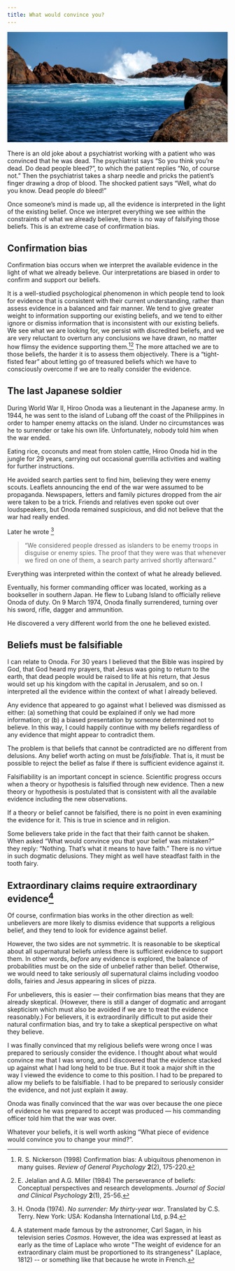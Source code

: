 ```yaml
---
title: What would convince you?
---
```


![](bigsplash.jpg)

There is an old joke about a psychiatrist working with a patient who was convinced that he was dead. The psychiatrist says “So you think you’re dead. Do dead people bleed?”, to which the patient replies “No, of course not.” Then the psychiatrist takes a sharp needle and pricks the patient’s finger drawing a drop of blood. The shocked patient says “Well, what do you know. Dead people _do_ bleed!”

Once someone’s mind is made up, all the evidence is interpreted in the light of the existing belief. Once we interpret everything we see within the constraints of what we already believe, there is no way of falsifying those beliefs. This is an extreme case of confirmation bias.

## Confirmation bias

Confirmation bias occurs when we interpret the available evidence in the light of what we already believe. Our interpretations are biased in order to confirm and support our beliefs.

It is a well-studied psychological phenomenon in which people tend to look for evidence that is consistent with their current understanding, rather than assess evidence in a balanced and fair manner. We tend to give greater weight to information supporting our existing beliefs, and we tend to either ignore or dismiss information that is inconsistent with our existing beliefs. We see what we are looking for, we persist with discredited beliefs, and we are very reluctant to overturn any conclusions we have drawn, no matter how flimsy the evidence supporting them.[^1][^2] The more attached we are to those beliefs, the harder it is to assess them objectively. There is a “tight-fisted fear” about letting go of treasured beliefs which we have to consciously overcome if we are to really consider the evidence.

## The last Japanese soldier

During World War II, Hiroo Onoda was a lieutenant in the Japanese army. In 1944, he was sent to the island of Lubang off the coast of the Philippines in order to hamper enemy attacks on the island. Under no circumstances was he to surrender or take his own life. Unfortunately, nobody told him when the war ended.

Eating rice, coconuts and meat from stolen cattle, Hiroo Onoda hid in the jungle for 29 years, carrying out occasional guerrilla activities and waiting for further instructions.

He avoided search parties sent to find him, believing they were enemy scouts. Leaflets announcing the end of the war were assumed to be propaganda. Newspapers, letters and family pictures dropped from the air were taken to be a trick. Friends and relatives even spoke out over loudspeakers, but Onoda remained suspicious, and did not believe that the war had really ended.

Later he wrote [^3]

>“We considered people dressed as islanders to be enemy troops in disguise or enemy spies. The proof that they were was that whenever we fired on one of them, a search party arrived shortly afterward.”

Everything was interpreted within the context of what he already believed.

Eventually, his former commanding officer was located, working as a bookseller in southern Japan. He flew to Lubang Island to officially relieve Onoda of duty. On 9 March 1974, Onoda finally surrendered, turning over his sword, rifle, dagger and ammunition.

He discovered a very different world from the one he believed existed.

## Beliefs must be falsifiable

I can relate to Onoda. For 30 years I believed that the Bible was inspired by God, that God heard my prayers, that Jesus was going to return to the earth, that dead people would be raised to life at his return, that Jesus would set up his kingdom with the capital in Jerusalem, and so on. I interpreted all the evidence within the context of what I already believed.

Any evidence that appeared to go against what I believed was dismissed as either: (a) something that could be explained if only we had more information; or (b) a biased presentation by someone determined not to believe. In this way, I could happily continue with my beliefs regardless of any evidence that might appear to contradict them.

The problem is that beliefs that cannot be contradicted are no different from delusions. Any belief worth acting on must be _falsifiable_. That is, it must be possible to reject the belief as false if there is sufficient evidence against it.

Falsifiability is an important concept in science. Scientific progress occurs when a theory or hypothesis is falsified through new evidence. Then a new theory or hypothesis is postulated that is consistent with all the available evidence including the new observations.

If a theory or belief cannot be falsified, there is no point in even examining the evidence for it. This is true in science and in religion.

Some believers take pride in the fact that their faith cannot be shaken. When asked “What would convince you that your belief was mistaken?” they reply: “Nothing. That’s what it means to have faith.” There is no virtue in such dogmatic delusions. They might as well have steadfast faith in the tooth fairy.

## Extraordinary claims require extraordinary evidence[^4]

Of course, confirmation bias works in the other direction as well: unbelievers are more likely to dismiss evidence that supports a religious belief, and they tend to look for evidence against belief.

However, the two sides are not symmetric. It is reasonable to be skeptical about all supernatural beliefs unless there is sufficient evidence to support them. In other words, _before_ any evidence is explored, the balance of probabilities must be on the side of unbelief rather than belief. Otherwise, we would need to take seriously _all_ supernatural claims including voodoo dolls, fairies and Jesus appearing in slices of pizza.

For unbelievers, this is easier — their confirmation bias means that they are already skeptical. (However, there is still a danger of dogmatic and arrogant skepticism which must also be avoided if we are to treat the evidence reasonably.) For believers, it is extraordinarily difficult to put aside their natural confirmation bias, and try to take a skeptical perspective on what they believe.

I was finally convinced that my religious beliefs were wrong once I was prepared to seriously consider the evidence. I thought about what would convince me that I was wrong, and I discovered that the evidence stacked up against what I had long held to be true. But it took a major shift in the way I viewed the evidence to come to this position. I had to be prepared to allow my beliefs to be falsifiable. I had to be prepared to seriously consider the evidence, and not just explain it away.

Onoda was finally convinced that the war was over because the one piece of evidence he was prepared to accept was produced — his commanding officer told him that the war was over.

Whatever your beliefs, it is well worth asking “What piece of evidence would convince you to change your mind?”.

[^1]: R. S. Nickerson (1998) Confirmation bias: A ubiquitous phenomenon in many guises. _Review of General Psychology_ **2**(2), 175-220.

[^2]: E. Jelalian and A.G. Miller (1984) The perseverance of beliefs: Conceptual perspectives and research developments. _Journal of Social and Clinical Psychology_ **2**(1), 25-56.

[^3]: H. Onoda (1974). _No surrender: My thirty-year war_. Translated by C.S. Terry. New York: USA: Kodansha International Ltd, p.94.

[^4]: A statement made famous by the astronomer, Carl Sagan, in his television series _Cosmos_. However, the idea was expressed at least as early as the time of Laplace who wrote "The weight of evidence for an extraordinary claim must be proportioned to its strangeness" (Laplace, 1812) -- or something like that because he wrote in French.
